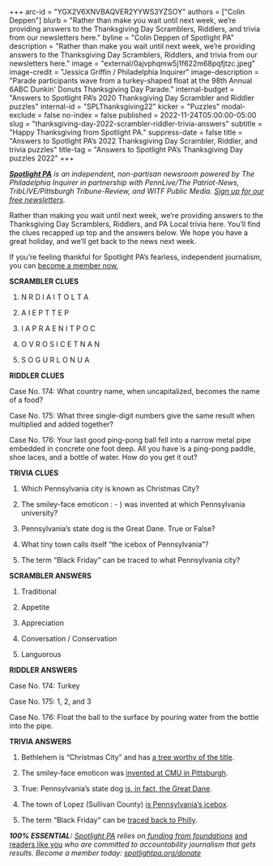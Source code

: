 +++
arc-id = "YGX2V6XNVBAQVER2YYWS3YZSOY"
authors = ["Colin Deppen"]
blurb = "Rather than make you wait until next week, we’re providing answers to the Thanksgiving Day Scramblers, Riddlers, and trivia from our newsletters here."
byline = "Colin Deppen of Spotlight PA"
description = "Rather than make you wait until next week, we’re providing answers to the Thanksgiving Day Scramblers, Riddlers, and trivia from our newsletters here."
image = "external/0ajvphqmw5j1f622m68pqfjtzc.jpeg"
image-credit = "Jessica Griffin / Philadelphia Inquirer"
image-description = "Parade participants wave from a turkey-shaped float at the 98th Annual 6ABC Dunkin' Donuts Thanksgiving Day Parade."
internal-budget = "Answers to Spotlight PA’s 2020 Thanksgiving Day Scrambler and Riddler puzzles"
internal-id = "SPLThanksgiving22"
kicker = "Puzzles"
modal-exclude = false
no-index = false
published = 2022-11-24T05:00:00-05:00
slug = "thanksgiving-day-2022-scrambler-riddler-trivia-answers"
subtitle = "Happy Thanksgiving from Spotlight PA."
suppress-date = false
title = "Answers to Spotlight PA’s 2022 Thanksgiving Day Scrambler, Riddler, and trivia puzzles"
title-tag = "Answers to Spotlight PA’s Thanksgiving Day puzzles 2022"
+++

<a href="https://www.spotlightpa.org/"><i><b>Spotlight PA</b></i></a><i> is an independent, non-partisan newsroom powered by The Philadelphia Inquirer in partnership with PennLive/The Patriot-News, TribLIVE/Pittsburgh Tribune-Review, and WITF Public Media. </i><a href="https://www.spotlightpa.org/newsletters"><i>Sign up for our free newsletters</i></a><i>.</i>

Rather than making you wait until next week, we’re providing answers to the Thanksgiving Day Scramblers, Riddlers, and PA Local trivia here. You’ll find the clues recapped up top and the answers below. We hope you have a great holiday, and we’ll get back to the news next week.

If you’re feeling thankful for Spotlight PA’s fearless, independent journalism, you can <a href="http://spotlightpa.org/donate">become a member now.</a>

<b>SCRAMBLER CLUES</b>

1. N R D I A I T O L T A

2. A I E P T T E P

3. I A P R A E N I T P O C

4. O V R O S I C E T N A N

5. S O G U R L O N U A

<b>RIDDLER CLUES</b>

Case No. 174: What country name, when uncapitalized, becomes the name of a food?

Case No. 175: What three single-digit numbers give the same result when multiplied and added together?

Case No. 176: Your last good ping-pong ball fell into a narrow metal pipe embedded in concrete one foot deep. All you have is a ping-pong paddle, shoe laces, and a bottle of water. How do you get it out?

<b>TRIVIA CLUES</b>

1. Which Pennsylvania city is known as Christmas City?

2. The smiley-face emoticon : - ) was invented at which Pennsylvania university?

3. Pennsylvania’s state dog is the Great Dane. True or False?

4. What tiny town calls itself “the icebox of Pennsylvania”?

5. The term “Black Friday” can be traced to what Pennsylvania city?

<b>SCRAMBLER ANSWERS</b>

1. Traditional

2. Appetite

3. Appreciation

4. Conversation / Conservation

5. Languorous

<b>RIDDLER ANSWERS</b>

Case No. 174: Turkey

Case No. 175: 1, 2, and 3

Case No. 176: Float the ball to the surface by pouring water from the bottle into the pipe.

<b>TRIVIA ANSWERS</b>

1. Bethlehem is “Christmas City” and has <a href="https://twitter.com/ssigafoos/status/1593732845989933056?s=20&t=6O7CsaORbraW-1FS-SoA1A">a tree worthy of the title</a>.

2. The smiley-face emoticon was <a href="https://www.abc27.com/history/sept-19-1982-emoticons-created-in-pennsylvania/">invented at CMU in Pittsburgh</a>.

3. True: Pennsylvania’s state dog <a href="https://www.legis.state.pa.us/WU01/LI/LI/US/PDF/1965/0/0178..PDF">is, in fact, the Great Dane</a>.

4. The town of Lopez (Sullivan County) <a href="https://www.inquirer.com/news/pennsylvania/camping-campsites-best-rickettsglen-worldsend-hiking-weather-20220819.html">is </a><a href="https://www.inquirer.com/news/pennsylvania/camping-campsites-best-rickettsglen-worldsend-hiking-weather-20220819.html">Pennsylvania</a><a href="https://www.inquirer.com/news/pennsylvania/camping-campsites-best-rickettsglen-worldsend-hiking-weather-20220819.html">’s icebox</a>.

5. The term “Black Friday” can be <a href="https://whyy.org/articles/the-marathon-known-as-black-friday-actually-has-its-roots-in-philadelphia/">traced back to Philly</a>.

<i><b>100% ESSENTIAL:</b></i><i> </i><a href="https://www.spotlightpa.org/"><i>Spotlight PA</i></a><i> relies on</i><a href="https://www.spotlightpa.org/support"><i> funding from foundations</i></a><i> </i><a href="https://www.spotlightpa.org/support">and readers like you</a><i> who are committed to accountability journalism that gets results. Become a member today: </i><a href="http://spotlightpa.org/donate"><i>spotlightpa.org/donate</i></a>

